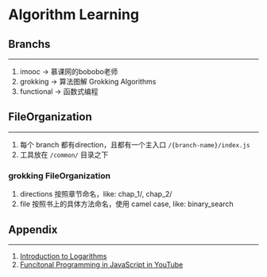 # Algorithm Learning

## Branchs
----------
1. imooc -> 慕课网的bobobo老师
2. grokking -> 算法图解 Grokking Algorithms
3. functional -> 函数式编程

## FileOrganization
-------------------
1. 每个 branch 都有direction，且都有一个主入口 `/{branch-name}/index.js`
2. 工具放在 `/common/` 目录之下

### grokking FileOrganization
1. directions 按照章节命名，like: chap_1/, chap_2/
2. file 按照书上的具体方法命名，使用 camel case, like: binary_search

## Appendix
-----------
1. [Introduction to Logarithms](https://www.mathsisfun.com/algebra/logarithms.html)
2. [Funcitonal Programming in JavaScript in YouTube](https://www.youtube.com/playlist?list=PL0zVEGEvSaeEd9hlmCXrk5yUyqUag-n84)
